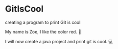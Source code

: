 # GitIsCool
creating a program to print Git is cool

My name is Zoe, I like the color red. 👋

I will now create a java project and print git is cool. 💻
